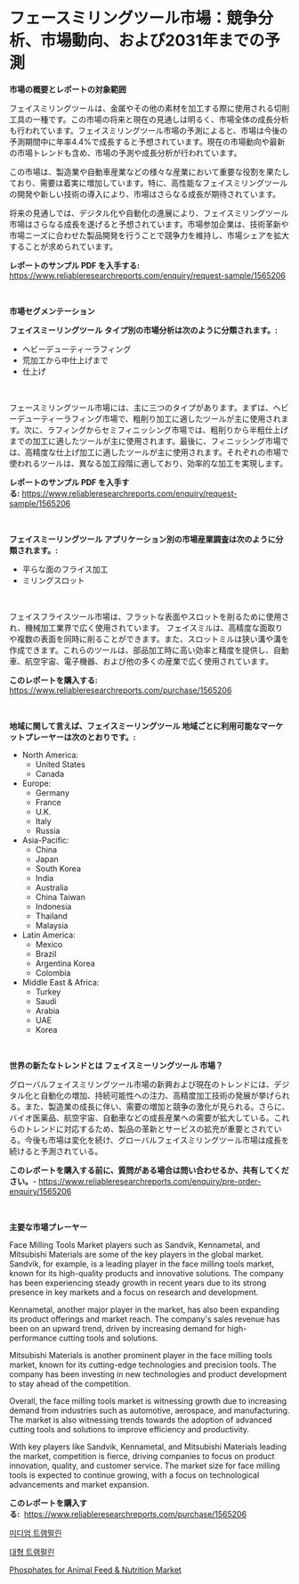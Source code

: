 <p><h1>フェースミリングツール市場：競争分析、市場動向、および2031年までの予測</h1></p><p><strong>市場の概要とレポートの対象範囲</strong></p>
<p><p>フェイスミリングツールは、金属やその他の素材を加工する際に使用される切削工具の一種です。この市場の将来と現在の見通しは明るく、市場全体の成長分析も行われています。フェイスミリングツール市場の予測によると、市場は今後の予測期間中に年率4.4%で成長すると予想されています。現在の市場動向や最新の市場トレンドも含め、市場の予測や成長分析が行われています。</p><p>この市場は、製造業や自動車産業などの様々な産業において重要な役割を果たしており、需要は着実に増加しています。特に、高性能なフェイスミリングツールの開発や新しい技術の導入により、市場はさらなる成長が期待されています。</p><p>将来の見通しでは、デジタル化や自動化の進展により、フェイスミリングツール市場はさらなる成長を遂げると予想されています。市場参加企業は、技術革新や市場ニーズに合わせた製品開発を行うことで競争力を維持し、市場シェアを拡大することが求められています。</p></p>
<p><strong>レポートのサンプル PDF を入手する:</strong> <a href="https://www.reliableresearchreports.com/enquiry/request-sample/1565206">https://www.reliableresearchreports.com/enquiry/request-sample/1565206</a></p>
<p>&nbsp;</p>
<p><strong>市場セグメンテーション</strong></p>
<p><strong>フェイスミーリングツール タイプ別の市場分析は次のように分類されます。:</strong></p>
<p><ul><li>ヘビーデューティーラフィング</li><li>荒加工から中仕上げまで</li><li>仕上げ</li></ul></p>
<p>&nbsp;</p>
<p><p>フェースミリングツール市場には、主に三つのタイプがあります。まずは、ヘビーデューティーラフィング市場で、粗削り加工に適したツールが主に使用されます。次に、ラフィングからセミフィニッシング市場では、粗削りから半粗仕上げまでの加工に適したツールが主に使用されます。最後に、フィニッシング市場では、高精度な仕上げ加工に適したツールが主に使用されます。それぞれの市場で使われるツールは、異なる加工段階に適しており、効率的な加工を実現します。</p></p>
<p><strong>レポートのサンプル PDF を入手する:</strong>&nbsp;<a href="https://www.reliableresearchreports.com/enquiry/request-sample/1565206">https://www.reliableresearchreports.com/enquiry/request-sample/1565206</a></p>
<p>&nbsp;</p>
<p><strong> フェイスミーリングツール アプリケーション別の市場産業調査は次のように分類されます。:</strong></p>
<p><ul><li>平らな面のフライス加工</li><li>ミリングスロット</li></ul></p>
<p>&nbsp;</p>
<p><p>フェイスフライスツール市場は、フラットな表面やスロットを削るために使用され、機械加工業界で広く使用されています。 フェイスミルは、高精度な面取りや複数の表面を同時に削ることができます。また、スロットミルは狭い溝や溝を作成できます。これらのツールは、部品加工時に高い効率と精度を提供し、自動車、航空宇宙、電子機器、および他の多くの産業で広く使用されています。</p></p>
<p><strong>このレポートを購入する:</strong>&nbsp; <a href="https://www.reliableresearchreports.com/purchase/1565206">https://www.reliableresearchreports.com/purchase/1565206</a></p>
<p>&nbsp;</p>
<p><strong>地域に関して言えば、フェイスミーリングツール 地域ごとに利用可能なマーケットプレーヤーは次のとおりです。:</strong></p>
<p><ul>
    <li>
        North America:
        <ul>
            <li>United States</li>
            <li>Canada</li>
        </ul>
    </li>
    <li>
        Europe:
        <ul>
            <li>Germany</li>
            <li>France</li>
            <li>U.K.</li>
            <li>Italy</li>
            <li>Russia</li>
        </ul>
    </li>
    <li>
        Asia-Pacific:
        <ul>
            <li>China</li>
            <li>Japan</li>
            <li>South Korea</li>
            <li>India</li>
            <li>Australia</li>
            <li>China Taiwan</li>
            <li>Indonesia</li>
            <li>Thailand</li>
            <li>Malaysia</li>
        </ul>
    </li>
    <li>
        Latin America:
        <ul>
            <li>Mexico</li>
            <li>Brazil</li>
            <li>Argentina Korea</li>
            <li>Colombia</li>
        </ul>
    </li>
    <li>
        Middle East & Africa:
        <ul>
            <li>Turkey</li>
            <li>Saudi</li>
            <li>Arabia</li>
            <li>UAE</li>
            <li>Korea</li>
        </ul>
    </li>
    </ul></p>
<p>&nbsp;</p>
<p><strong>世界の新たなトレンドとは フェイスミーリングツール 市場？</strong></p>
<p><p>グローバルフェイスミリングツール市場の新興および現在のトレンドには、デジタル化と自動化の増加、持続可能性への注力、高精度加工技術の発展が挙げられる。また、製造業の成長に伴い、需要の増加と競争の激化が見られる。さらに、バイオ医薬品、航空宇宙、自動車などの成長産業への需要が拡大している。これらのトレンドに対応するため、製品の革新とサービスの拡充が重要とされている。今後も市場は変化を続け、グローバルフェイスミリングツール市場は成長を続けると予測されている。</p></p>
<p><strong>このレポートを購入する前に、質問がある場合は問い合わせるか、共有してください。</strong>- <a href="https://www.reliableresearchreports.com/enquiry/pre-order-enquiry/1565206">https://www.reliableresearchreports.com/enquiry/pre-order-enquiry/1565206</a></p>
<p>&nbsp;</p>
<p><strong>主要な市場プレーヤー</strong></p>
<p><p>Face Milling Tools Market players such as Sandvik, Kennametal, and Mitsubishi Materials are some of the key players in the global market. Sandvik, for example, is a leading player in the face milling tools market, known for its high-quality products and innovative solutions. The company has been experiencing steady growth in recent years due to its strong presence in key markets and a focus on research and development.</p><p>Kennametal, another major player in the market, has also been expanding its product offerings and market reach. The company's sales revenue has been on an upward trend, driven by increasing demand for high-performance cutting tools and solutions.</p><p>Mitsubishi Materials is another prominent player in the face milling tools market, known for its cutting-edge technologies and precision tools. The company has been investing in new technologies and product development to stay ahead of the competition.</p><p>Overall, the face milling tools market is witnessing growth due to increasing demand from industries such as automotive, aerospace, and manufacturing. The market is also witnessing trends towards the adoption of advanced cutting tools and solutions to improve efficiency and productivity.</p><p>With key players like Sandvik, Kennametal, and Mitsubishi Materials leading the market, competition is fierce, driving companies to focus on product innovation, quality, and customer service. The market size for face milling tools is expected to continue growing, with a focus on technological advancements and market expansion.</p></p>
<p><strong>このレポートを購入する:</strong>&nbsp;&nbsp;<a href="https://www.reliableresearchreports.com/purchase/1565206">https://www.reliableresearchreports.com/purchase/1565206</a></p>
<p><p><a href="https://github.com/CliftonFisher9067/Market-Research-Report-List-1/blob/main/96964094937.md">미디엄 트램펄린</a></p><p><a href="https://github.com/fernandotryO5lson96765/Market-Research-Report-List-1/blob/main/35546944938.md">대형 트램펄린</a></p><p><a href="https://forested-sushi-9b0.notion.site/Phosphates-for-Animal-Feed-Nutrition-Market-Provides-Detailed-Segmentation-of-this-Market-based-on-783481bad0c041d5acaa041f585018e0">Phosphates for Animal Feed & Nutrition Market</a></p></p>